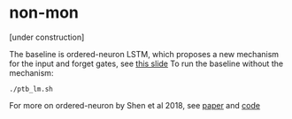 # non-mon
[under construction]

The baseline is ordered-neuron LSTM, which proposes a new mechanism for the input and forget gates, see [this slide](https://youtu.be/7REBftHDQOw?t=398)
To run the baseline without the mechanism:
```
./ptb_lm.sh
```

For more on ordered-neuron by Shen et al 2018, see [paper](https://arxiv.org/abs/1810.09536) and [code](https://github.com/yikangshen/Ordered-Neurons)

